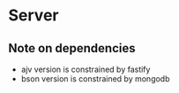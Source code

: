 # Server

## Note on dependencies

- ajv version is constrained by fastify
- bson version is constrained by mongodb
